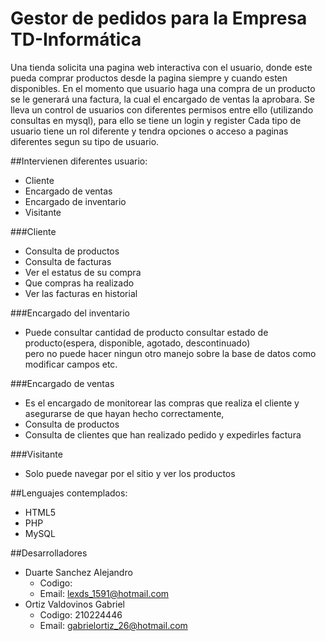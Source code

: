Gestor de pedidos para la Empresa TD-Informática
=========
Una tienda solicita una pagina web interactiva con el usuario, donde este pueda comprar productos desde la pagina siempre y
cuando esten disponibles. En el momento que usuario haga una compra de un producto se le generará una factura,
la cual el encargado de ventas la aprobara. 
Se lleva un control de usuarios con diferentes permisos entre ello
(utilizando consultas en mysql), para ello se tiene un login y register
Cada tipo de usuario tiene un rol diferente y tendra opciones o acceso a paginas diferentes segun su tipo de usuario.

##Intervienen diferentes usuario:
* Cliente
* Encargado de ventas
* Encargado de inventario
* Visitante

###Cliente
* Consulta de productos
* Consulta de facturas
* Ver el estatus de su compra
* Que compras ha realizado
* Ver las facturas en historial

###Encargado del inventario
* Puede consultar cantidad de producto consultar estado de producto(espera, disponible, agotado, descontinuado)  
pero no puede hacer ningun otro manejo sobre la base de datos como modificar campos etc.

###Encargado de ventas
* Es el encargado de monitorear las compras que realiza el cliente y asegurarse de que hayan hecho correctamente,  
* Consulta de productos
* Consulta de clientes que han realizado pedido y expedirles factura
 
###Visitante
* Solo puede navegar por el sitio y ver los productos


##Lenguajes contemplados:
* HTML5
* PHP
* MySQL


##Desarrolladores
* Duarte Sanchez Alejandro
   * Codigo: 
   * Email: lexds_1591@hotmail.com  
* Ortiz Valdovinos Gabriel
   * Codigo: 210224446
   * Email: gabrielortiz_26@hotmail.com
